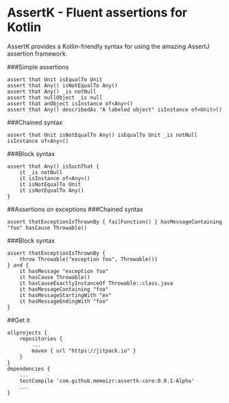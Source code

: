 # AssertK - Fluent assertions for Kotlin
AssertK provides a Kotlin-friendly syntax for using the amazing AssertJ assertion framework.

###Simple assertions
```
assert that Unit isEqualTo Unit
assert that Any() isNotEqualTo Any()
assert that Any() _is notNull
assert that nullObject _is null
assert that anObject isInstance of<Any>()
assert that Any() describedAs "A labeled object" isInstance of<Unit>()
```

###Chained syntax
```
assert that Unit isNotEqualTo Any() isEqualTo Unit _is notNull isInstance of<Any>()
```

###Block syntax
```
assert that Any() isSuchThat {
    it _is notNull
    it isInstance of<Any>()
    it isNotEqualTo Unit
    it isNotEqualTo Any()
}
```

##Assertions on exceptions
###Chained syntax
```
assert thatExceptionIsThrownBy { failFunction() } hasMessageContaining "foo" hasCause Throwable()
```

###Block syntax
```
assert thatExceptionIsThrownBy {
    throw Throwable("exception foo", Throwable())
} and {
    it hasMessage "exception foo"
    it hasCause Throwable()
    it hasCauseExactlyInstanceOf Throwable::class.java
    it hasMessageContaining "foo"
    it hasMessageStartingWith "ex"
    it hasMessageEndingWith "foo"
}
```

##Get it
```
allprojects {
    repositories {
        ...
        maven { url "https://jitpack.io" }
    }
}
dependencies {
    ...
    testCompile 'com.github.memoizr:assertk-core:0.0.1-Alpha'
    ...
}
```
